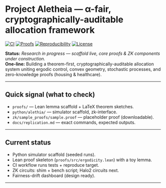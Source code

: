 # Project Aletheia — α-fair, cryptographically-auditable allocation framework

[![CI](https://img.shields.io/badge/ci-passing-brightgreen)](./.github/workflows/repro.yml)
[![Proofs](https://img.shields.io/badge/proofs-lean--sketch-blue)](proofs/)
[![Reproducibility](https://img.shields.io/badge/reproducible-in_progress-orange)](docs/replication.md)
[![License](https://img.shields.io/badge/license-Apache%202.0-green)](LICENSE)

**Status:**  *Research in progress — scaffold live, core proofs & ZK components under construction.*  
**One-line:** Building a theorem-first, cryptographically-auditable allocation system uniting ergodic control, convex geometry, stochastic processes, and zero-knowledge proofs (housing & healthcare).

---

## Quick signal (what to check)
- `proofs/` — Lean lemma scaffold + LaTeX theorem sketches.  
- `python/alethia/` — simulator scaffold, zk-interface.  
- `zk/sample_proofs/sample.proof` — placeholder proof (downloadable).  
- `docs/replication.md` — exact commands, expected outputs.

---

## Current status
-  Python simulator scaffold (seeded runs).  
-  Lean proof skeleton (`proofs/src/ergodicity.lean`) with a toy lemma.  
-  CI workflow runs tests + reproduce target.  
-  ZK circuits: shim + bench script; Halo2 circuits next.  
-  Fairness-drift dashboard (design ready).

---
